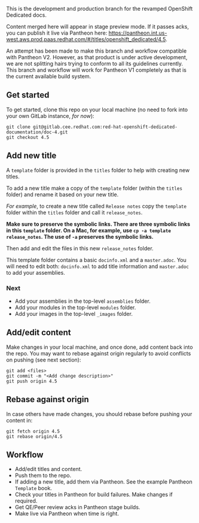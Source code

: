 This is the development and production branch for the revamped OpenShift Dedicated docs.

Content merged here will appear in stage preview mode. If it passes acks, you can publish it live via Pantheon here: https://pantheon.int.us-west.aws.prod.paas.redhat.com/#/titles/openshift_dedicated/4.5.

An attempt has been made to make this branch and workflow compatible with Pantheon V2. However, as that product is under active development, we are not splitting hairs trying to conform to all its guidelines currently. This branch and workflow will work for Pantheon V1 completely as that is the current available build system.

## Get started
To get started, clone this repo on your local machine (no need to fork into your own GitLab instance, _for now_):

```
git clone git@gitlab.cee.redhat.com:red-hat-openshift-dedicated-documentation/doc-4.git
git checkout 4.5
```

## Add new title
A `template` folder is provided in the `titles` folder to help with creating new titles.

To add a new title make a copy of the `template` folder (within the `titles` folder) and rename it based on your new title.

*For example*, to create a new title called `Release notes` copy the `template` folder within the `titles` folder and call it `release_notes`.

**Make sure to preserve the symbolic links. There are three symbolic links in this `template` folder. On a Mac, for example, use `cp -a template release_notes`. The use of `-a` preserves the symbolic links.**

Then add and edit the files in this new `release_notes` folder.

This template folder contains a basic `docinfo.xml` and a `master.adoc`. You will need to edit both: `docinfo.xml` to add title information and `master.adoc` to add your assemblies.

### Next

* Add your assemblies in the top-level `assemblies` folder.
* Add your modules in the top-level `modules` folder.
* Add your images in the top-level `_images` folder.

## Add/edit content
Make changes in your local machine, and once done, add content back into the repo. You may want to rebase against origin regularly to avoid conflicts on pushing (see next section):

```
git add <files>
git commit -m "<Add change description>"
git push origin 4.5
```

## Rebase against origin
In case others have made changes, you should rebase before pushing your content in:

```
git fetch origin 4.5
git rebase origin/4.5
```
## Workflow

* Add/edit titles and content.
* Push them to the repo.
* If adding a new title, add them via Pantheon. See the example Pantheon `Template` book.
* Check your titles in Pantheon for build failures. Make changes if required.
* Get QE/Peer review acks in Pantheon stage builds.
* Make live via Pantheon when time is right.

